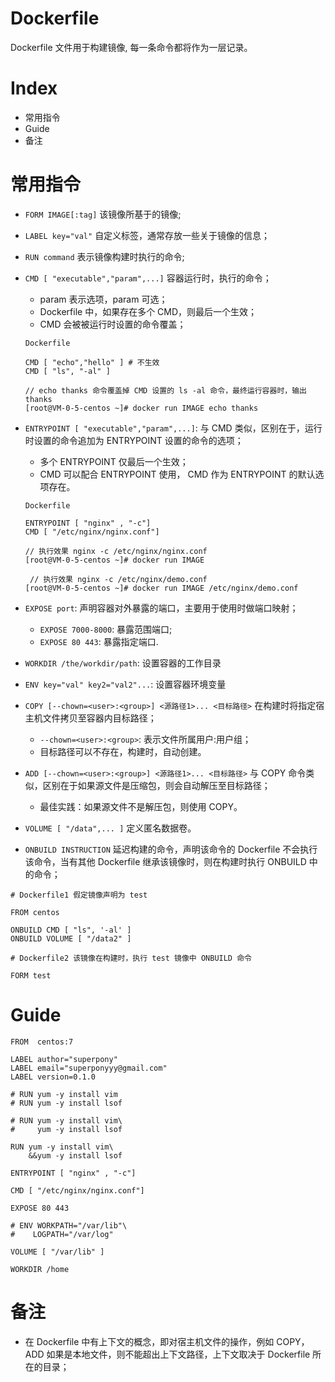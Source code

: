 # Dockerfile

Dockerfile 文件用于构建镜像, 每一条命令都将作为一层记录。

# Index

- 常用指令
- Guide
- 备注

# 常用指令

- `FORM IMAGE[:tag]` 该镜像所基于的镜像;
- `LABEL key="val"` 自定义标签，通常存放一些关于镜像的信息；
- `RUN command` 表示镜像构建时执行的命令;
- `CMD [ "executable","param",...]` 容器运行时，执行的命令；

  - param 表示选项，param 可选；
  - Dockerfile 中，如果存在多个 CMD，则最后一个生效；
  - CMD 会被被运行时设置的命令覆盖；

  ```
  Dockerfile

  CMD [ "echo","hello" ] # 不生效
  CMD [ "ls", "-al" ]

  // echo thanks 命令覆盖掉 CMD 设置的 ls -al 命令，最终运行容器时，输出 thanks
  [root@VM-0-5-centos ~]# docker run IMAGE echo thanks
  ```

- `ENTRYPOINT [ "executable","param",...]`: 与 CMD 类似，区别在于，运行时设置的命令追加为 ENTRYPOINT 设置的命令的选项；

  - 多个 ENTRYPOINT 仅最后一个生效；
  - CMD 可以配合 ENTRYPOINT 使用， CMD 作为 ENTRYPOINT 的默认选项存在。

  ```
  Dockerfile

  ENTRYPOINT [ "nginx" , "-c"]
  CMD [ "/etc/nginx/nginx.conf"]

  // 执行效果 nginx -c /etc/nginx/nginx.conf
  [root@VM-0-5-centos ~]# docker run IMAGE

   // 执行效果 nginx -c /etc/nginx/demo.conf
  [root@VM-0-5-centos ~]# docker run IMAGE /etc/nginx/demo.conf
  ```

- `EXPOSE port`: 声明容器对外暴露的端口，主要用于使用时做端口映射；

  - `EXPOSE 7000-8000`: 暴露范围端口;
  - `EXPOSE 80 443`: 暴露指定端口.

- `WORKDIR /the/workdir/path`: 设置容器的工作目录

- `ENV key="val" key2="val2"...`: 设置容器环境变量

- `COPY [--chown=<user>:<group>] <源路径1>... <目标路径>` 在构建时将指定宿主机文件拷贝至容器内目标路径；

  - `--chown=<user>:<group>`: 表示文件所属用户:用户组；
  - 目标路径可以不存在，构建时，自动创建。

- `ADD [--chown=<user>:<group>] <源路径1>... <目标路径>` 与 COPY 命令类似，区别在于如果源文件是压缩包，则会自动解压至目标路径；

  - 最佳实践：如果源文件不是解压包，则使用 COPY。

- `VOLUME [ "/data",... ]` 定义匿名数据卷。

- `ONBUILD INSTRUCTION` 延迟构建的命令，声明该命令的 Dockerfile 不会执行该命令，当有其他 Dockerfile 继承该镜像时，则在构建时执行 ONBUILD 中的命令；

```
# Dockerfile1 假定镜像声明为 test

FROM centos

ONBUILD CMD [ "ls", '-al' ]
ONBUILD VOLUME [ "/data2" ]

# Dockerfile2 该镜像在构建时，执行 test 镜像中 ONBUILD 命令

FORM test

```

# Guide

```
FROM  centos:7

LABEL author="superpony"
LABEL email="superponyyy@gmail.com"
LABEL version=0.1.0

# RUN yum -y install vim
# RUN yum -y install lsof

# RUN yum -y install vim\
#     yum -y install lsof

RUN yum -y install vim\
    &&yum -y install lsof

ENTRYPOINT [ "nginx" , "-c"]

CMD [ "/etc/nginx/nginx.conf"]

EXPOSE 80 443

# ENV WORKPATH="/var/lib"\
#    LOGPATH="/var/log"

VOLUME [ "/var/lib" ]

WORKDIR /home
```

# 备注

- 在 Dockerfile 中有上下文的概念，即对宿主机文件的操作，例如 COPY， ADD 如果是本地文件，则不能超出上下文路径，上下文取决于 Dockerfile 所在的目录；
